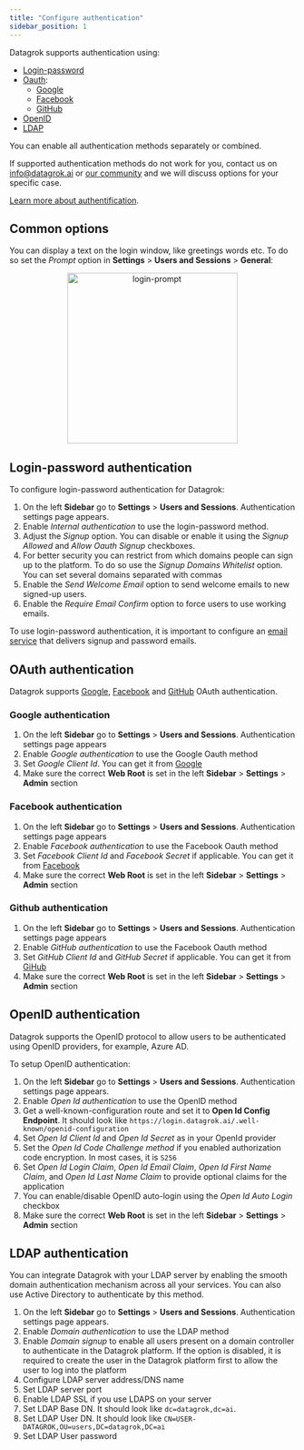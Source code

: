 ```yaml
---
title: "Configure authentication"
sidebar_position: 1
---
```


Datagrok supports authentication using:

* [Login-password](#login-password-authentication)
* [Oauth](#oauth-authentication): 
  * [Google](#google-authentication)
  * [Facebook](#facebook-authentication)
  * [GitHub](#github-authentication)
* [OpenID](#openid-authentication)
* [LDAP](#ldap-authentication)

You can enable all authentication methods separately or combined.

If supported authentication methods do not work for you, contact us on <info@datagrok.ai> or [our community](https://community.datagrok.ai/) and we will discuss options for your specific case.

[Learn more about authentification](../../govern/authentication.md).

## Common options

You can display a text on the login window, like greetings words etc.
To do so set the *Prompt* option in **Settings** > **Users and Sessions** > **General**:
<p align="center">
  <img alt="login-prompt" src={require('./login-prompt.png').default} width="300px"/>
</p>

## Login-password authentication

To configure login-password authentication for Datagrok:

1. On the left **Sidebar** go to **Settings** > **Users and Sessions**. Authentication settings page appears.
2. Enable *Internal authentication* to use the login-password method.
3. Adjust the *Signup* option. You can disable or enable it using the *Signup Allowed* and *Allow Oauth Signup* checkboxes.
4. For better security you can restrict from which domains people can sign up to the platform. To do so use the *Signup Domains Whitelist* option. You can
   set several domains separated with commas
5. Enable the *Send Welcome Email* option to send welcome emails to new signed-up users.
6. Enable the *Require Email Confirm* option to force users to use working emails.

To use login-password authentication, it is important to configure an [email service](configure-smtp.md) that delivers signup and password emails.

## OAuth authentication

Datagrok supports [Google](#google-authentication), [Facebook](#facebook-authentication) and [GitHub](#github-authentication) OAuth authentication.

### Google authentication

1. On the left **Sidebar** go to **Settings** > **Users and Sessions**. Authentication settings page appears
2. Enable *Google authentication* to use the Google Oauth method
3. Set *Google Client Id*. You can get it from [Google](https://developers.google.com/identity/oauth2/web/guides/get-google-api-clientid)
4. Make sure the correct **Web Root** is set in the left **Sidebar** > **Settings** > **Admin** section

### Facebook authentication

1. On the left **Sidebar** go to **Settings** > **Users and Sessions**. Authentication settings page appears
2. Enable *Facebook authentication* to use the Facebook Oauth method
3. Set *Facebook Client Id* and *Facebook Secret* if applicable. You can get it from [Facebook](https://help.vtex.com/tutorial/adding-a-client-id-and-a-client-secret-to-log-in-with-facebook--3R7rzXWG1GswWOIkYyy8SO)
4. Make sure the correct **Web Root** is set in the left **Sidebar** > **Settings** > **Admin** section

### Github authentication

1. On the left **Sidebar** go to **Settings** > **Users and Sessions**. Authentication settings page appears
2. Enable *GitHub authentication* to use the Facebook Oauth method
3. Set *GitHub Client Id* and *GitHub Secret* if applicable. You can get it from [GiHub](https://episyche.com/blog/how-to-create-oauth-client-id-and-client-secret-for-github)
4. Make sure the correct **Web Root** is set in the left **Sidebar** > **Settings** > **Admin** section

## OpenID authentication

Datagrok supports the OpenID protocol to allow users to be authenticated using OpenID providers, for example, Azure AD.

To setup OpenID authentication:

1. On the left **Sidebar** go to **Settings** > **Users and Sessions**. Authentication settings page appears.
2. Enable *Open Id authentication* to use the OpenID method
3. Get a well-known-configuration route and set it to **Open Id Config Endpoint**. It should look
   like `https://login.datagrok.ai/.well-known/openid-configuration`
4. Set *Open Id Client Id* and *Open Id Secret* as in your OpenId provider
5. Set the *Open Id Code Challenge method* if you enabled authorization code encryption. In most cases, it is `S256`
6. Set *Open Id Login Claim*, *Open Id Email Claim*, *Open Id First Name Claim*, and *Open Id Last Name Claim* to provide optional claims for the application
7. You can enable/disable OpenID auto-login using the *Open Id Auto Login* checkbox
8. Make sure the correct **Web Root** is set in the left **Sidebar** > **Settings** > **Admin** section

## LDAP authentication

You can integrate Datagrok with your LDAP server by enabling the smooth domain authentication mechanism across all your
services. You can also use Active Directory to authenticate by this method.

1. On the left **Sidebar** go to **Settings** > **Users and Sessions**. Authentication settings page appears.
2. Enable *Domain authentication* to use the LDAP method
3. Enable *Domain signup* to enable all users present on a domain controller to authenticate in the Datagrok platform.
   If the option is disabled, it is required to create the user in the Datagrok platform first to allow the user to log into the platform
4. Configure LDAP server address/DNS name
5. Set LDAP server port
6. Enable LDAP SSL if you use LDAPS on your server
7. Set LDAP Base DN. It should look like `dc=datagrok,dc=ai`.
8. Set LDAP User DN. It should look like `CN=USER-DATAGROK,OU=users,DC=datagrok,DC=ai`
9. Set LDAP User password
